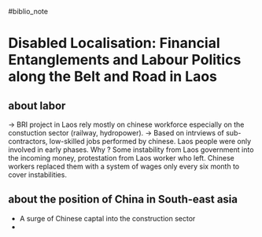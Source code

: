 #biblio_note 
# Disabled Localisation: Financial Entanglements and Labour Politics along the Belt and Road in Laos
## about labor

-> BRI project in Laos rely mostly on chinese workforce especially on the constuction sector (railway, hydropower). 
-> Based on intrviews of sub-contractors, low-skilled jobs performed by chinese. Laos people were only involved in early phases. 
Why ? Some instability from Laos government into the incoming money, protestation from Laos worker who left. Chinese workers replaced them with a system of wages only every six month to cover instabilities. 
 
 ## about the position of China in South-east asia 
 
 - A surge of Chinese captal into the construction sector 
 - 